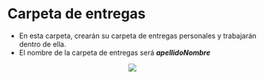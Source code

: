 # Carpeta de entregas

- En esta carpeta, crearán su carpeta de entregas personales y trabajarán dentro de ella.
- El nombre de la carpeta de entregas será **_apellidoNombre_**

<div align=center>

![](/images/modelosUML/modelosUML/treeEntregas.svg)

</div>

